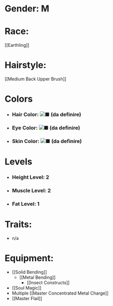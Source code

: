 # Gender: M
# Race:
[[Earthling]]
# Hairstyle:
[[Medium Back Upper Brush]]

# Colors
- ### Hair Color: ![■](https://placehold.co/15x15/FFFFFF/FFFFFF) (da definire)
- ### Eye Color: ![■](https://placehold.co/15x15/FFFFFF/FFFFFF) (da definire)
- ### Skin Color: ![■](https://placehold.co/15x15/FFFFFF/FFFFFF) (da definire)
# Levels
- ### Height Level: 2
- ### Muscle Level: 2
- ### Fat Level: 1
# Traits:
- n/a
# Equipment:
- [[Solid Bending]]
	- [[Metal Bending]]
		- [[Insect Constructs]]
- [[Soul Magic]]
- Multiple [[Master Concentrated Metal Charge]]
- [[Master Flail]]